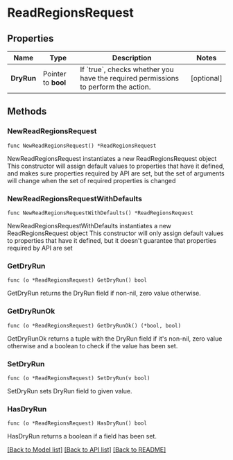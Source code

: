 # ReadRegionsRequest

## Properties

Name | Type | Description | Notes
------------ | ------------- | ------------- | -------------
**DryRun** | Pointer to **bool** | If &#x60;true&#x60;, checks whether you have the required permissions to perform the action. | [optional] 

## Methods

### NewReadRegionsRequest

`func NewReadRegionsRequest() *ReadRegionsRequest`

NewReadRegionsRequest instantiates a new ReadRegionsRequest object
This constructor will assign default values to properties that have it defined,
and makes sure properties required by API are set, but the set of arguments
will change when the set of required properties is changed

### NewReadRegionsRequestWithDefaults

`func NewReadRegionsRequestWithDefaults() *ReadRegionsRequest`

NewReadRegionsRequestWithDefaults instantiates a new ReadRegionsRequest object
This constructor will only assign default values to properties that have it defined,
but it doesn't guarantee that properties required by API are set

### GetDryRun

`func (o *ReadRegionsRequest) GetDryRun() bool`

GetDryRun returns the DryRun field if non-nil, zero value otherwise.

### GetDryRunOk

`func (o *ReadRegionsRequest) GetDryRunOk() (*bool, bool)`

GetDryRunOk returns a tuple with the DryRun field if it's non-nil, zero value otherwise
and a boolean to check if the value has been set.

### SetDryRun

`func (o *ReadRegionsRequest) SetDryRun(v bool)`

SetDryRun sets DryRun field to given value.

### HasDryRun

`func (o *ReadRegionsRequest) HasDryRun() bool`

HasDryRun returns a boolean if a field has been set.


[[Back to Model list]](../README.md#documentation-for-models) [[Back to API list]](../README.md#documentation-for-api-endpoints) [[Back to README]](../README.md)


